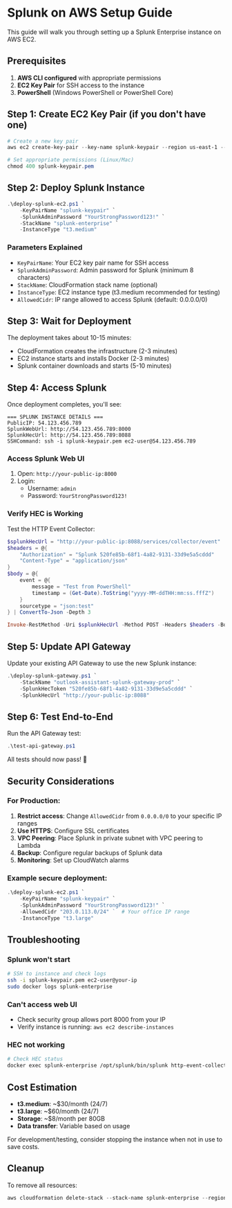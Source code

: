 # Splunk on AWS Setup Guide

This guide will walk you through setting up a Splunk Enterprise instance on AWS EC2.

## Prerequisites

1. **AWS CLI configured** with appropriate permissions
2. **EC2 Key Pair** for SSH access to the instance
3. **PowerShell** (Windows PowerShell or PowerShell Core)

## Step 1: Create EC2 Key Pair (if you don't have one)

```powershell
# Create a new key pair
aws ec2 create-key-pair --key-name splunk-keypair --region us-east-1 --query 'KeyMaterial' --output text > splunk-keypair.pem

# Set appropriate permissions (Linux/Mac)
chmod 400 splunk-keypair.pem
```

## Step 2: Deploy Splunk Instance

```powershell
.\deploy-splunk-ec2.ps1 `
    -KeyPairName "splunk-keypair" `
    -SplunkAdminPassword "YourStrongPassword123!" `
    -StackName "splunk-enterprise" `
    -InstanceType "t3.medium"
```

### Parameters Explained

- `KeyPairName`: Your EC2 key pair name for SSH access
- `SplunkAdminPassword`: Admin password for Splunk (minimum 8 characters)
- `StackName`: CloudFormation stack name (optional)
- `InstanceType`: EC2 instance type (t3.medium recommended for testing)
- `AllowedCidr`: IP range allowed to access Splunk (default: 0.0.0.0/0)

## Step 3: Wait for Deployment

The deployment takes about 10-15 minutes:
- CloudFormation creates the infrastructure (2-3 minutes)
- EC2 instance starts and installs Docker (2-3 minutes)  
- Splunk container downloads and starts (5-10 minutes)

## Step 4: Access Splunk

Once deployment completes, you'll see:

```
=== SPLUNK INSTANCE DETAILS ===
PublicIP: 54.123.456.789
SplunkWebUrl: http://54.123.456.789:8000
SplunkHecUrl: http://54.123.456.789:8088
SSHCommand: ssh -i splunk-keypair.pem ec2-user@54.123.456.789
```

### Access Splunk Web UI

1. Open: `http://your-public-ip:8000`
2. Login:
   - Username: `admin`
   - Password: `YourStrongPassword123!`

### Verify HEC is Working

Test the HTTP Event Collector:

```powershell
$splunkHecUrl = "http://your-public-ip:8088/services/collector/event"
$headers = @{
    "Authorization" = "Splunk 520fe85b-68f1-4a82-9131-33d9e5a5cddd"
    "Content-Type" = "application/json"
}
$body = @{
    event = @{
        message = "Test from PowerShell"
        timestamp = (Get-Date).ToString("yyyy-MM-ddTHH:mm:ss.fffZ")
    }
    sourcetype = "json:test"
} | ConvertTo-Json -Depth 3

Invoke-RestMethod -Uri $splunkHecUrl -Method POST -Headers $headers -Body $body
```

## Step 5: Update API Gateway

Update your existing API Gateway to use the new Splunk instance:

```powershell
.\deploy-splunk-gateway.ps1 `
    -StackName "outlook-assistant-splunk-gateway-prod" `
    -SplunkHecToken "520fe85b-68f1-4a82-9131-33d9e5a5cddd" `
    -SplunkHecUrl "http://your-public-ip:8088"
```

## Step 6: Test End-to-End

Run the API Gateway test:

```powershell
.\test-api-gateway.ps1
```

All tests should now pass! 🎉

## Security Considerations

### For Production:

1. **Restrict access**: Change `AllowedCidr` from `0.0.0.0/0` to your specific IP ranges
2. **Use HTTPS**: Configure SSL certificates
3. **VPC Peering**: Place Splunk in private subnet with VPC peering to Lambda
4. **Backup**: Configure regular backups of Splunk data
5. **Monitoring**: Set up CloudWatch alarms

### Example secure deployment:

```powershell
.\deploy-splunk-ec2.ps1 `
    -KeyPairName "splunk-keypair" `
    -SplunkAdminPassword "YourStrongPassword123!" `
    -AllowedCidr "203.0.113.0/24" `  # Your office IP range
    -InstanceType "t3.large"
```

## Troubleshooting

### Splunk won't start
```bash
# SSH to instance and check logs
ssh -i splunk-keypair.pem ec2-user@your-ip
sudo docker logs splunk-enterprise
```

### Can't access web UI
- Check security group allows port 8000 from your IP
- Verify instance is running: `aws ec2 describe-instances`

### HEC not working
```bash
# Check HEC status
docker exec splunk-enterprise /opt/splunk/bin/splunk http-event-collector list
```

## Cost Estimation

- **t3.medium**: ~$30/month (24/7)
- **t3.large**: ~$60/month (24/7)
- **Storage**: ~$8/month per 80GB
- **Data transfer**: Variable based on usage

For development/testing, consider stopping the instance when not in use to save costs.

## Cleanup

To remove all resources:

```powershell
aws cloudformation delete-stack --stack-name splunk-enterprise --region us-east-1
```
